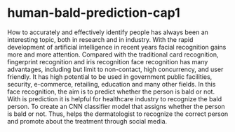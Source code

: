 # human-bald-prediction-cap1
How to accurately and effectively identify people has always been an interesting topic,
both in research and in industry. With the rapid development of artificial intelligence in recent years 
facial recognition gains more and more attention. Compared with the traditional card recognition, fingerprint recognition and iris recognition 
face recognition has many advantages, including but limit to non-contact, high concurrency, and user friendly. It has high potential to be used in government 
public facilities, security, e-commerce, retailing, education and many other fields. In this face recognition, the aim is to predict whether the person is bald or not.
With is prediction it is helpful for healthcare industry to recognize the bald person.
To create an CNN classifier model that assigns whether the person is bald or not. 
Thus, helps the dermatologist to recognize the correct person and promote about the treatment through social media.
